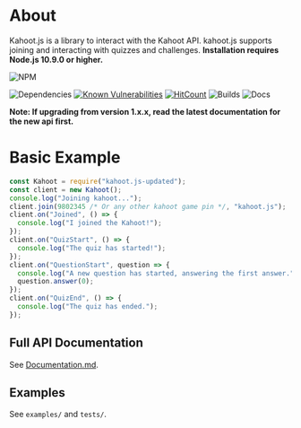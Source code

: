# About
Kahoot.js is a library to interact with the Kahoot API. kahoot.js supports joining and interacting with quizzes and challenges.
**Installation requires Node.js 10.9.0 or higher.**

![NPM](https://nodei.co/npm/kahoot.js-updated.png)

![Dependencies](https://david-dm.org/theusaf/kahoot.js-updated.svg) [![Known Vulnerabilities](https://snyk.io/test/github/theusaf/kahoot.js-updated/badge.svg)](https://snyk.io/test/github/theusaf/kahoot.js-updated) [![HitCount](https://hits.dwyl.com/theusaf/kahoot.js-updated.svg)](https://hits.dwyl.com/theusaf/kahoot.js-updated) ![Builds](https://travis-ci.com/theusaf/kahoot.js-updated.svg?branch=master) ![Docs](https://inch-ci.org/github/theusaf/kahoot.js-updated.svg?branch=master)

**Note: If upgrading from version 1.x.x, read the latest documentation for the new api first.**

# Basic Example
```js
const Kahoot = require("kahoot.js-updated");
const client = new Kahoot();
console.log("Joining kahoot...");
client.join(9802345 /* Or any other kahoot game pin */, "kahoot.js");
client.on("Joined", () => {
  console.log("I joined the Kahoot!");
});
client.on("QuizStart", () => {
  console.log("The quiz has started!");
});
client.on("QuestionStart", question => {
  console.log("A new question has started, answering the first answer.");
  question.answer(0);
});
client.on("QuizEnd", () => {
  console.log("The quiz has ended.");
});
```

## Full API Documentation
See [Documentation.md](Documentation.md).

## Examples
See `examples/` and `tests/`.
